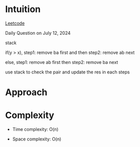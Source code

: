 # Intuition

[Leetcode](https://leetcode.com/problems/maximum-score-from-removing-substrings)

Daily Question on July 12, 2024

stack

if(y > x), step1: remove ba first and then step2: remove ab next

else, step1: remove ab first then step2: remove ba next

use stack to check the pair and update the res in each steps

# Approach

<!-- Describe your approach to solving the problem. -->

# Complexity

- Time complexity: O(n)

- Space complexity: O(n)
